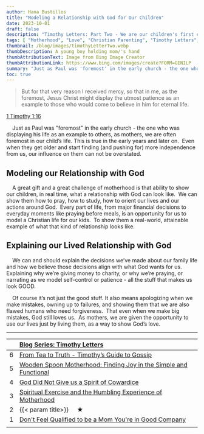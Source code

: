 ```yaml
---
author: Hana Bustillos
title: "Modeling a Relationship with God for Our Children"
date: 2023-10-01
draft: false
description: "Timothy Letters: Part Two - We are our children's first example of what a relationship with God looks like."
tags: [ "Motherhood", "Love", "Christian Parenting", "Timothy Letters", "Admitting When we are Wrong", "Example for my Kids" ]
thumbnail: /blog/images/timothyLetterTwo.webp
thumbDescription: A young boy holding mom/'s hand
thumbAttributionText: Image from Bing Image Creator
thumbAttributionLink: https://www.bing.com/images/create?FORM=GENILP
summary: "Just as Paul was 'foremost' in the early church - the one who was displaying his life as an example to others, as mothers, we are often foremost in our child’s life."
toc: true
---
```



> But for that very reason I received mercy, so that in me, as the foremost, Jesus Christ might display the utmost patience as an example to those who would come to believe in him for eternal life.

[1 Timothy 1:16][verse]

&nbsp; &nbsp; Just as Paul was "foremost" in the early church - the one who was displaying his life as an example to others, as mothers, we are often foremost in our child’s life. This is true in the early years and later on.  Even when they get older and start finding (and pushing for) more independence from us, our influence on them can not be overstated.

## Modeling our Relationship with God

&nbsp; &nbsp; A great gift and a great challenge of motherhood is that ability to show our children, in real time, what a relationship with God can look like.  We can show them how to pray, how to study, how to orient our lives and our actions around God.  Every part of life, from major financial decisions to everyday moments like praying before meals, is an opportunity for us to model a Christian life for our kids.  To show them a real-world, attainable example of what that kind of relationship looks like.

## Explaining our Lived Relationship with God

&nbsp; &nbsp; We can and should explain the decisions we’ve made about our family life and how we believe those decisions align with what God wants for us. Explaining why we’re giving money to charity, or why we’re praying, or narrating as we model self-control or patience - all the stuff that makes us look GOOD.

&nbsp; &nbsp; Of course it’s not just the good stuff.  It also means apologizing when we make mistakes, owning up to failures, and showing them that we are also flawed humans who need forgiveness.  That even when we make big mistakes, God still loves us.  As mothers, we are given the opportunity to use our lives just by living them, as a way to show God’s love.

---

|    | [Blog Series: Timothy Letters][seriesTimothyLetters]          |
|:-- |:------------------------------------------------------------------ |
| 6  | [From Tea to Truth - Timothy’s Guide to Gossip][timL6] |
| 5  | [Wooden Spoon Motherhood: Finding Joy in the Simple and Functional][timL5] |
| 4  | [God Did Not Give us a Spirit of Cowardice][timL4]         |
| 3  | [Spiritual Exercise and the Humbling Experience of Motherhood][timL3] |
| 2  | {{< param title>}} &nbsp; &nbsp; ★  |
| 1  | [Don\'t Feel Qualified to be a Mom You\'re in Good Company][timL1] |
|    |                                                                    |

[verse]: https://www.biblegateway.com/passage/?search=1%20Timothy%201%3A16&version=NRSVA

[seriesTimothyLetters]: /tags/timothy-letters/

[TIML6]: /blog/timothy-letters-six/
[TIML5]: /blog/timothy-letters-five/
[TIML4]: /blog/timothy-letters-four/
[TIML3]: /blog/timothy-letters-three/
[TIML1]: /blog/timothy-letters-one/

